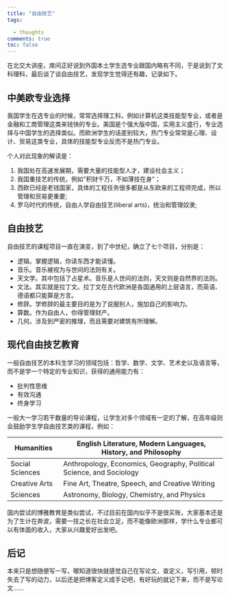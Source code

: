 ```yaml
---
title: "自由技艺"
tags:

  - thoughts
comments: true  
toc: false
---
```


在北交大讲座，席间正好说到外国本土学生选专业跟国内略有不同，于是说到了文科理科，最后谈了谈自由技艺，发现学生觉得还有趣，记录如下。

## 中美欧专业选择

我国学生在选专业的时候，常常选择理工科，例如计算机这类技能型专业，或者是金融和工商管理这类来钱快的专业。美国是个强大版中国，实用主义盛行，专业选择与中国学生的选择类似。而欧洲学生的话差别较大，热门专业常常是心理、设计、贸易这类专业，具体的技能型专业反而不是热门专业。

个人对此现象的解读是：

1. 我国处在高速发展期，需要大量的技能型人才，建设社会主义；
2. 我国重技艺的传统，例如"积财千万，不如薄技在身"；
3. 西欧已经是老钱国家，具体的工程任务很多都是从东欧来的工程师完成，所以管理和贸易更重要;
4. 罗马时代的传统，自由人学自由技艺(liberal arts)，统治和管理奴隶;

## 自由技艺

自由技艺的课程项目一直在演变，到了中世纪，确立了七个项目，分别是：

- 逻辑。掌握逻辑，你读东西才能读懂。
- 音乐。音乐被视为与世间的法则有关。
- 天文学。其中包括了占星术。音乐是人世间的法则，天文则是自然界的法则。
- 文法。其实就是拉丁文。拉丁文在古代欧洲是各国通用的上层语言，而英语、德语都只能算是方言。
- 修辞。学修辞的最主要目的是为了说服别人，施加自己的影响力。
- 算数。作为自由人，你得管理财产。
- 几何。涉及到严密的推理，而且需要对建筑有所理解。



## 现代自由技艺教育

一般自由技艺的本科生学习的领域包括：哲学、数学、文学、艺术史以及语言等，而不是学一个特定的专业知识，获得的通用能力有：

* 批判性思维
* 有效沟通
* 终身学习

一般大一学习若干数量的导论课程，让学生对多个领域有一定的了解，在高年级则会鼓励学生学自由技艺类的课程，例如：

| Humanities      | English Literature, Modern Languages, History, and Philosophy |
| --------------- | ------------------------------------------------------------ |
| Social Sciences | Anthropology, Economics, Geography, Political Science, and Sociology |
| Creative Arts   | Fine Art, Theatre, Speech, and Creative Writing              |
| Sciences        | Astronomy, Biology, Chemistry, and Physics                   |

国内尝试的博雅教育是类似尝试，不过目前在国内似乎不是很买账，大家基本还是为了生计在奔波，需要一技之长在社会立足，而不能像欧洲那样，学什么专业都可以有体面的收入，大家从兴趣爱好出发吧。

## 后记

本来只是想随便写一写，哪知道很快就感觉自己在写论文，查定义，写引用，顿时失去了写的动力，以后还是把博客定义成手记吧，有好玩的就记下来，而不是写论文……



